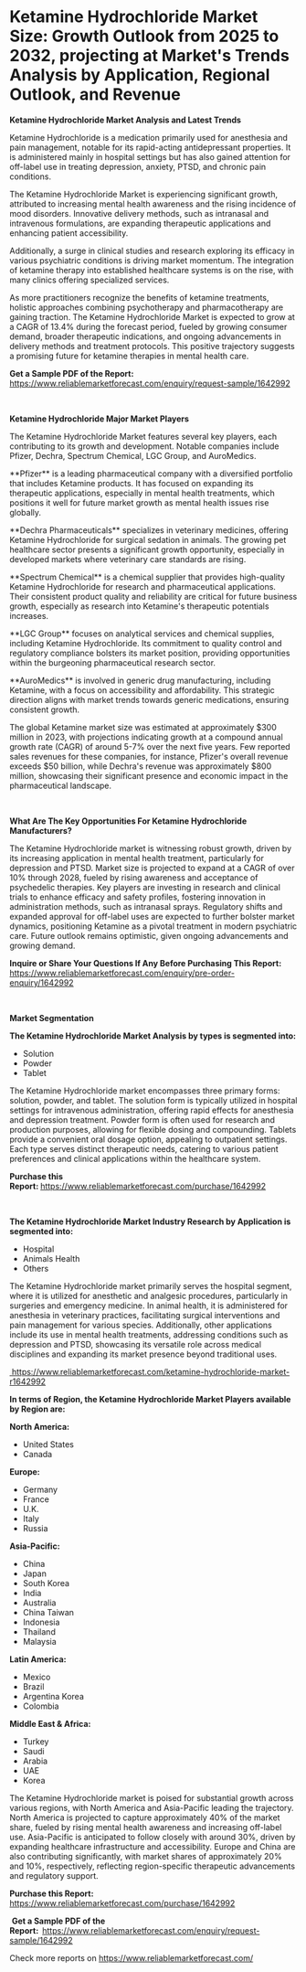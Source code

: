 <p><h1>Ketamine Hydrochloride Market Size: Growth Outlook from 2025 to 2032, projecting at Market's Trends Analysis by Application, Regional Outlook, and Revenue</h1></p><p><strong>Ketamine Hydrochloride Market Analysis and Latest Trends</strong></p>
<p><p>Ketamine Hydrochloride is a medication primarily used for anesthesia and pain management, notable for its rapid-acting antidepressant properties. It is administered mainly in hospital settings but has also gained attention for off-label use in treating depression, anxiety, PTSD, and chronic pain conditions. </p><p>The Ketamine Hydrochloride Market is experiencing significant growth, attributed to increasing mental health awareness and the rising incidence of mood disorders. Innovative delivery methods, such as intranasal and intravenous formulations, are expanding therapeutic applications and enhancing patient accessibility. </p><p>Additionally, a surge in clinical studies and research exploring its efficacy in various psychiatric conditions is driving market momentum. The integration of ketamine therapy into established healthcare systems is on the rise, with many clinics offering specialized services. </p><p>As more practitioners recognize the benefits of ketamine treatments, holistic approaches combining psychotherapy and pharmacotherapy are gaining traction. The Ketamine Hydrochloride Market is expected to grow at a CAGR of 13.4% during the forecast period, fueled by growing consumer demand, broader therapeutic indications, and ongoing advancements in delivery methods and treatment protocols. This positive trajectory suggests a promising future for ketamine therapies in mental health care.</p></p>
<p><strong>Get a Sample PDF of the Report:&nbsp;</strong> <a href="https://www.reliablemarketforecast.com/enquiry/request-sample/1642992?utm_campaign=1766&utm_medium=2&utm_source=Github&utm_content=ia&utm_term=08032025&utm_id=ketamine-hydrochloride">https://www.reliablemarketforecast.com/enquiry/request-sample/1642992</a></p>
<p>&nbsp;</p>
<p><strong>Ketamine Hydrochloride Major Market Players</strong></p>
<p><p>The Ketamine Hydrochloride Market features several key players, each contributing to its growth and development. Notable companies include Pfizer, Dechra, Spectrum Chemical, LGC Group, and AuroMedics.</p><p>**Pfizer** is a leading pharmaceutical company with a diversified portfolio that includes Ketamine products. It has focused on expanding its therapeutic applications, especially in mental health treatments, which positions it well for future market growth as mental health issues rise globally. </p><p>**Dechra Pharmaceuticals** specializes in veterinary medicines, offering Ketamine Hydrochloride for surgical sedation in animals. The growing pet healthcare sector presents a significant growth opportunity, especially in developed markets where veterinary care standards are rising.</p><p>**Spectrum Chemical** is a chemical supplier that provides high-quality Ketamine Hydrochloride for research and pharmaceutical applications. Their consistent product quality and reliability are critical for future business growth, especially as research into Ketamine's therapeutic potentials increases.</p><p>**LGC Group** focuses on analytical services and chemical supplies, including Ketamine Hydrochloride. Its commitment to quality control and regulatory compliance bolsters its market position, providing opportunities within the burgeoning pharmaceutical research sector.</p><p>**AuroMedics** is involved in generic drug manufacturing, including Ketamine, with a focus on accessibility and affordability. This strategic direction aligns with market trends towards generic medications, ensuring consistent growth.</p><p>The global Ketamine market size was estimated at approximately $300 million in 2023, with projections indicating growth at a compound annual growth rate (CAGR) of around 5-7% over the next five years. Few reported sales revenues for these companies, for instance, Pfizer's overall revenue exceeds $50 billion, while Dechra's revenue was approximately $800 million, showcasing their significant presence and economic impact in the pharmaceutical landscape.</p></p>
<p>&nbsp;</p>
<p><strong>What Are The Key Opportunities For Ketamine Hydrochloride Manufacturers?</strong></p>
<p><p>The Ketamine Hydrochloride market is witnessing robust growth, driven by its increasing application in mental health treatment, particularly for depression and PTSD. Market size is projected to expand at a CAGR of over 10% through 2028, fueled by rising awareness and acceptance of psychedelic therapies. Key players are investing in research and clinical trials to enhance efficacy and safety profiles, fostering innovation in administration methods, such as intranasal sprays. Regulatory shifts and expanded approval for off-label uses are expected to further bolster market dynamics, positioning Ketamine as a pivotal treatment in modern psychiatric care. Future outlook remains optimistic, given ongoing advancements and growing demand.</p></p>
<p><strong>Inquire or Share Your Questions If Any Before Purchasing This Report:</strong> <a href="https://www.reliablemarketforecast.com/enquiry/pre-order-enquiry/1642992?utm_campaign=1766&utm_medium=2&utm_source=Github&utm_content=ia&utm_term=08032025&utm_id=ketamine-hydrochloride">https://www.reliablemarketforecast.com/enquiry/pre-order-enquiry/1642992</a></p>
<p>&nbsp;</p>
<p><strong>Market Segmentation</strong></p>
<p><strong>The Ketamine Hydrochloride Market Analysis by types is segmented into:</strong></p>
<p><ul><li>Solution</li><li>Powder</li><li>Tablet</li></ul></p>
<p><p>The Ketamine Hydrochloride market encompasses three primary forms: solution, powder, and tablet. The solution form is typically utilized in hospital settings for intravenous administration, offering rapid effects for anesthesia and depression treatment. Powder form is often used for research and production purposes, allowing for flexible dosing and compounding. Tablets provide a convenient oral dosage option, appealing to outpatient settings. Each type serves distinct therapeutic needs, catering to various patient preferences and clinical applications within the healthcare system.</p></p>
<p><strong>Purchase this Report:&nbsp;</strong><a href="https://www.reliablemarketforecast.com/purchase/1642992?utm_campaign=1766&utm_medium=2&utm_source=Github&utm_content=ia&utm_term=08032025&utm_id=ketamine-hydrochloride">https://www.reliablemarketforecast.com/purchase/1642992</a></p>
<p>&nbsp;</p>
<p><strong>The Ketamine Hydrochloride Market Industry Research by Application is segmented into:</strong></p>
<p><ul><li>Hospital</li><li>Animals Health</li><li>Others</li></ul></p>
<p><p>The Ketamine Hydrochloride market primarily serves the hospital segment, where it is utilized for anesthetic and analgesic procedures, particularly in surgeries and emergency medicine. In animal health, it is administered for anesthesia in veterinary practices, facilitating surgical interventions and pain management for various species. Additionally, other applications include its use in mental health treatments, addressing conditions such as depression and PTSD, showcasing its versatile role across medical disciplines and expanding its market presence beyond traditional uses.</p></p>
<p><a href="https://www.reliablemarketforecast.com/ketamine-hydrochloride-market-r1642992?utm_campaign=1766&utm_medium=2&utm_source=Github&utm_content=ia&utm_term=08032025&utm_id=ketamine-hydrochloride">&nbsp;https://www.reliablemarketforecast.com/ketamine-hydrochloride-market-r1642992</a></p>
<p><strong>In terms of Region, the Ketamine Hydrochloride Market Players available by Region are:</strong></p>
<p>
    <p> <strong> North America: </strong>
        <ul>
            <li>United States</li>
            <li>Canada</li>
        </ul>
        </p> 
    <p> <strong> Europe: </strong>
        <ul>
            <li>Germany</li>
            <li>France</li>
            <li>U.K.</li>
            <li>Italy</li>
            <li>Russia</li>
        </ul>
        </p> 
    <p> <strong> Asia-Pacific: </strong>
        <ul>
            <li>China</li>
            <li>Japan</li>
            <li>South Korea</li>
            <li>India</li>
            <li>Australia</li>
            <li>China Taiwan</li>
            <li>Indonesia</li>
            <li>Thailand</li>
            <li>Malaysia</li>
        </ul>
        </p> 
    <p> <strong> Latin America: </strong>
        <ul>
            <li>Mexico</li>
            <li>Brazil</li>
            <li>Argentina Korea</li>
            <li>Colombia</li>
        </ul>
        </p> 
    <p> <strong> Middle East & Africa: </strong>
        <ul>
            <li>Turkey</li>
            <li>Saudi</li>
            <li>Arabia</li>
            <li>UAE</li>
            <li>Korea</li>
        </ul>
    </p>
    </p>
<p><p>The Ketamine Hydrochloride market is poised for substantial growth across various regions, with North America and Asia-Pacific leading the trajectory. North America is projected to capture approximately 40% of the market share, fueled by rising mental health awareness and increasing off-label use. Asia-Pacific is anticipated to follow closely with around 30%, driven by expanding healthcare infrastructure and accessibility. Europe and China are also contributing significantly, with market shares of approximately 20% and 10%, respectively, reflecting region-specific therapeutic advancements and regulatory support.</p></p>
<p><strong>Purchase this Report: </strong><a href="https://www.reliablemarketforecast.com/purchase/1642992?utm_campaign=1766&utm_medium=2&utm_source=Github&utm_content=ia&utm_term=08032025&utm_id=ketamine-hydrochloride">https://www.reliablemarketforecast.com/purchase/1642992</a></p>
<p>&nbsp;<strong>Get a Sample PDF of the Report:&nbsp;&nbsp;</strong><a href="https://www.reliablemarketforecast.com/enquiry/request-sample/1642992?utm_campaign=1766&utm_medium=2&utm_source=Github&utm_content=ia&utm_term=08032025&utm_id=ketamine-hydrochloride">https://www.reliablemarketforecast.com/enquiry/request-sample/1642992</a></p>
<p><strong></strong></p>
<p>Check more reports on <a href="https://www.reliablemarketforecast.com/?utm_campaign=1766&utm_medium=2&utm_source=Github&utm_content=ia&utm_term=08032025&utm_id=ketamine-hydrochloride">https://www.reliablemarketforecast.com/</a></p>
